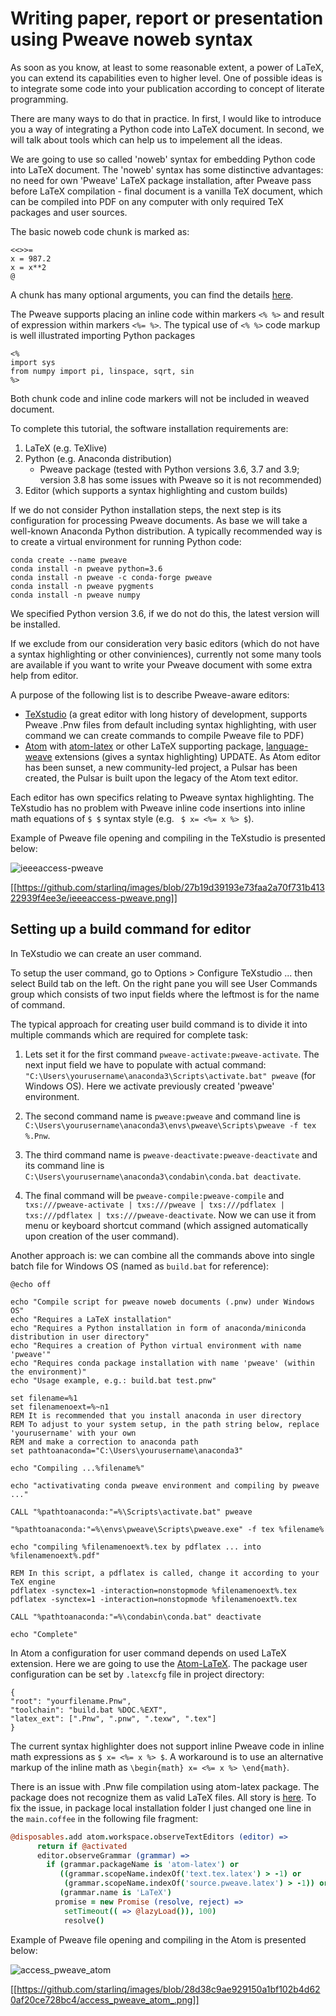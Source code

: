 # Writing paper, report or presentation using Pweave noweb syntax

As soon as you know, at least to some reasonable extent, a power of LaTeX, you can extend its capabilities even to higher level. One of possible ideas is to integrate some code into your publication according to concept of literate programming.

There are many ways to do that in practice. In first, I would like to introduce you a way of integrating a Python code into LaTeX document. In second, we will talk about tools which can help us to impelement all the ideas.

We are going to use so called 'noweb' syntax for embedding Python code into LaTeX document. The 'noweb' syntax has some distinctive advantages: no need for own 'Pweave' LaTeX package installation, after Pweave pass before LaTeX compilation - final document is a vanilla TeX document, which can be compiled into PDF on any computer with only required TeX packages and user sources.

The basic noweb code chunk is marked as:

```
<<>>=
x = 987.2
x = x**2
@
```
A chunk has many optional arguments, you can find the details [here](https://mpastell.com/pweave/chunks.html).

The Pweave supports placing an inline code within markers `<% %>` and result of expression within markers `<%= %>`. The typical use of `<% %>` code markup is well illustrated importing Python packages

```
<%
import sys
from numpy import pi, linspace, sqrt, sin
%>
```

Both chunk code and inline code markers will not be included in weaved document.

To complete this tutorial, the software installation requirements are:
1. LaTeX (e.g. TeXlive)
2. Python (e.g. Anaconda distribution)
   - Pweave package (tested with Python versions 3.6, 3.7 and 3.9; version 3.8 has some issues with Pweave so it is not recommended)
3. Editor (which supports a syntax highlighting and custom builds)

If we do not consider Python installation steps, the next step is its configuration for processing Pweave documents. As base we will take a well-known Anaconda Python distribution. A typically recommended way is to create a virtual environment for running Python code:

```console
conda create --name pweave
conda install -n pweave python=3.6 
conda install -n pweave -c conda-forge pweave
conda install -n pweave pygments
conda install -n pweave numpy
```

We specified Python version 3.6, if we do not do this, the latest version will be installed.

If we exclude from our consideration very basic editors (which do not have a syntax highlighting or other conviniences), currently not some many tools are available if you want to write your Pweave document with some extra help from editor. 

A purpose of the following list is to describe Pweave-aware editors:
* [TeXstudio](https://www.texstudio.org/) (a great editor with long history of development, supports Pweave .Pnw files from default including syntax highlighting, with user command we can create commands to compile Pweave file to PDF)
* [Atom](https://atom.io/) with [atom-latex](https://atom.io/packages/atom-latex) or other LaTeX supporting package, [language-weave](https://atom.io/packages/language-weave) extensions (gives a syntax highlighting) UPDATE. As Atom editor has been sunset, a new community-led project, a Pulsar has been created, the Pulsar is built upon the legacy of the Atom text editor.

Each editor has own specifics relating to Pweave syntax highlighting. The TeXstudio has no problem with Pweave inline code insertions into inline math equations of `$ $` syntax style (e.g. ` $ x= <%= x %> $`). 

Example of Pweave file opening and compiling in the TeXstudio is presented below: 

![ieeeaccess-pweave](https://user-images.githubusercontent.com/2492702/127107496-e10bc981-79bb-47e7-b52a-663ed6f5e239.png)

[[https://github.com/starlinq/images/blob/27b19d39193e73faa2a70f731b41322939f4ee3e/ieeeaccess-pweave.png]]




## Setting up a build command for editor

In TeXstudio we can create an user command.

To setup the user command, go to Options > Configure TeXstudio ... then select Build tab on the left. On the right pane you will see User Commands group which consists of two input fields where the leftmost is for the name of command.

The typical approach for creating user build command is to divide it into multiple commands which are required for complete task:

1. Lets set it for the first command `pweave-activate:pweave-activate`. The next input field we have to populate with actual command: `"C:\Users\yourusername\anaconda3\Scripts\activate.bat" pweave` (for Windows OS). Here we activate previously created 'pweave' environment.

2. The second command name is `pweave:pweave` and command line is `C:\Users\yourusername\anaconda3\envs\pweave\Scripts\pweave -f tex %.Pnw`. 

3. The third command name is `pweave-deactivate:pweave-deactivate` and its command line is `C:\Users\yourusername\anaconda3\condabin\conda.bat deactivate`.

4. The final command will be `pweave-compile:pweave-compile` and `txs:///pweave-activate | txs:///pweave | txs:///pdflatex | txs:///pdflatex | txs:///pweave-deactivate`. Now we can use it from menu or keyboard shortcut command (which assigned automatically upon creation of the user command).

Another approach is: we can combine all the commands above into single batch file for Windows OS (named as `build.bat` for reference):

```batch
@echo off

echo "Compile script for pweave noweb documents (.pnw) under Windows OS"
echo "Requires a LaTeX installation"
echo "Requires a Python installation in form of anaconda/miniconda distribution in user directory"
echo "Requires a creation of Python virtual environment with name 'pweave'"
echo "Requires conda package installation with name 'pweave' (within the environment)"
echo "Usage example, e.g.: build.bat test.pnw"

set filename=%1
set filenamenoext=%~n1
REM It is recommended that you install anaconda in user directory
REM To adjust to your system setup, in the path string below, replace 'yourusername' with your own
REM and make a correction to anaconda path
set pathtoanaconda="C:\Users\yourusername\anaconda3"

echo "Compiling ...%filename%"

echo "activativating conda pweave environment and compiling by pweave ..."

CALL "%pathtoanaconda:"=%\Scripts\activate.bat" pweave 

"%pathtoanaconda:"=%\envs\pweave\Scripts\pweave.exe" -f tex %filename%

echo "compiling %filenamenoext%.tex by pdflatex ... into %filenamenoext%.pdf"

REM In this script, a pdflatex is called, change it according to your TeX engine
pdflatex -synctex=1 -interaction=nonstopmode %filenamenoext%.tex
pdflatex -synctex=1 -interaction=nonstopmode %filenamenoext%.tex

CALL "%pathtoanaconda:"=%\condabin\conda.bat" deactivate

echo "Complete"
```

In Atom a configuration for user command depends on used LaTeX extension. Here we are going to use the [Atom-LaTeX](https://atom.io/packages/atom-latex). The package user configuration can be set by `.latexcfg` file in project directory:

```
{
"root": "yourfilename.Pnw",
"toolchain": "build.bat %DOC.%EXT",
"latex_ext": [".Pnw", ".pnw", ".texw", ".tex"]
}
```

The current syntax highlighter does not support inline Pweave code in inline math expressions as `$ x= <%= x %> $`. A workaround is to use an alternative markup of the inline math as `\begin{math} x= <%= x %> \end{math}`.

There is an issue with .Pnw file compilation using atom-latex package. The package does not recognize them as valid LaTeX files. All story is [here](https://github.com/ashthespy/Atom-LaTeX/issues/278). To fix the issue, in package local installation folder I just changed one line in the `main.coffee` in the following file fragment:

```coffee
@disposables.add atom.workspace.observeTextEditors (editor) =>
      return if @activated
      editor.observeGrammar (grammar) =>
        if (grammar.packageName is 'atom-latex') or
           ((grammar.scopeName.indexOf('text.tex.latex') > -1) or
            (grammar.scopeName.indexOf('source.pweave.latex') > -1)) or
           (grammar.name is 'LaTeX')
          promise = new Promise (resolve, reject) =>
            setTimeout(( => @lazyLoad()), 100)
            resolve()
```

Example of Pweave file opening and compiling in the Atom is presented below:

![access_pweave_atom](https://user-images.githubusercontent.com/2492702/127945452-293e29bd-0693-4962-9230-9ef9ec308e48.png)

[[https://github.com/starlinq/images/blob/28d38c9ae929150a1bf102b4d620af20ce728bc4/access_pweave_atom_.png]]



